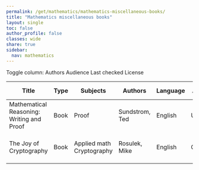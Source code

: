 ```yaml
---
permalink: /get/mathematics/mathematics-miscellaneous-books/
title: "Mathematics miscellaneous books"
layout: single
toc: false
author_profile: false
classes: wide
share: true
sidebar:
  nav: mathematics
---
```


<div class="table_cols_toggles">
Toggle column: <a class="toggle-vis btn btn--danger" data-column="3">Authors</a> <a class="toggle-vis btn btn--danger" data-column="5">Audience</a> <a class="toggle-vis btn btn--danger" data-column="8">Last checked</a> <a class="toggle-vis btn btn--danger" data-column="9">License</a>
</div>
<table class="display" style="width:100%">
<thead>
<tr>
    <th>Title</th>
    <th>Type</th>
    <th>Subjects</th>
    <th>Authors</th>
    <th>Language</th>
    <th>Audience</th>
    <th>Reviews</th>
    <th>URLs</th>
    <th>Last checked</th>
    <th>License</th>
</tr>
</thead>
<tbody>
<tr>
    <td>Mathematical Reasoning: Writing and Proof</td>
    <td>Book</td>
    <td>Proof</td>
    <td>Sundstrom, Ted</td>
    <td>English</td>
    <td>Undergrad</td>
    <td></td>
    <td><a href="https://scholarworks.gvsu.edu/cgi/viewcontent.cgi?article=1024&context=books" target="_blank" class="btn btn--primary">PDF</a><br><a href="https://scholarworks.gvsu.edu/books/24/ target="_blank" class="btn btn--info">Site</a></td>
    <td>2023-11-25</td>
    <td>CC BY-NC 4.0 DEED</td>
</tr>
<tr>
    <td>The Joy of Cryptography</td>
    <td>Book</td>
    <td>Applied math<br> Cryptography</td>
    <td>Rosulek, Mike</td>
    <td>English</td>
    <td>Grad</td>
    <td></td>
    <td><a href="https://joyofcryptography.com/pdf/book.pdf" target="_blank" class="btn btn--primary">PDF</a><br><a href="https://joyofcryptography.com/" target="_blank" class="btn btn--info">Site</a></td>
    <td>2023-11-17</td>
    <td>CC BY-NC-SA 4.0 DEED</td>
</tr>
<tfoot>
<tr>
    <td></td>
    <td></td>
    <td></td>
    <td></td>
    <td></td>
    <td></td>
    <td></td>
    <td></td>
    <td></td>
    <td></td>
</tr>
</tfoot>
